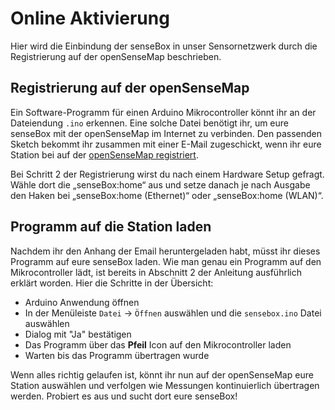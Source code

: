 # Online Aktivierung
Hier wird die Einbindung der senseBox in unser Sensornetzwerk durch die Registrierung auf der openSenseMap beschrieben.

## Registrierung auf der openSenseMap
Ein Software-Programm für einen Arduino Mikrocontroller könnt ihr an der Dateiendung `.ino` erkennen. Eine solche Datei benötigt ihr, um eure senseBox mit der openSenseMap im Internet zu verbinden. Den passenden Sketch bekommt ihr zusammen mit einer E-Mail zugeschickt, wenn ihr eure Station bei auf der [openSenseMap registriert](http://www.opensensemap.org/register).

Bei Schritt 2 der Registrierung wirst du nach einem Hardware Setup gefragt. Wähle dort die „senseBox:home“ aus und setze danach je nach Ausgabe den Haken bei „senseBox:home (Ethernet)“ oder „senseBox:home (WLAN)“.

## Programm auf die Station laden
Nachdem ihr den Anhang der Email heruntergeladen habt, müsst ihr dieses Programm auf eure senseBox laden. Wie man genau ein Programm auf den Mikrocontroller lädt, ist bereits in Abschnitt 2 der Anleitung ausführlich erklärt worden. Hier die Schritte in der Übersicht:

- Arduino Anwendung öffnen
- In der Menüleiste `Datei` → `Öffnen` auswählen und die `sensebox.ino` Datei auswählen
- Dialog mit "Ja" bestätigen
- Das Programm über das **Pfeil** Icon auf den Mikrocontroller laden
- Warten bis das Programm übertragen wurde

Wenn alles richtig gelaufen ist, könnt ihr nun auf der openSenseMap eure Station auswählen und verfolgen wie Messungen kontinuierlich übertragen werden. Probiert es aus und sucht dort eure senseBox!
